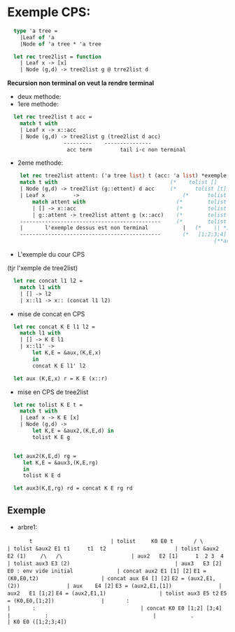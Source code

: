 # Exemple CPS:
```ocaml
  type 'a tree = 
	|Leaf of 'a
	|Node of 'a tree * 'a tree

  let rec tree2list = function
	| Leaf x -> [x]
	| Node (g,d) -> tree2list g @ trre2list d
```	
**Recursion non terminal on veut la rendre terminal**

* deux methode:
 * 1ere methode:

```ocaml
  let rec tree2list t acc = 
	match t with
	| Leaf x -> x::acc
	| Node (g,d) -> tree2list g (tree2list d acc)
                  ---------    ---------------
                   acc term			tail i-c non terminal
```
 * 2eme methode:
```ocaml
	let rec tree2list attent: ('a tree list) t (acc: 'a list) *exemple ci-desous*
	match t with                                    (*    tolist []  		 t  []       *)
	| Node (g,d) -> tree2list (g::ettent) d acc     (*		tolist [t] 		 t2 []       *)
	| Leaf x 		 ->                                 (*		tolist [3;t1] (4) []       *)
		match attent with                             (*		tolist [t1] 	(3) [4]      *)
		| [] -> x::acc                                (*		tolist []			 t1 [3;4]    *)
		| g::attent -> tree2list attent g (x::acc)    (*		tolist [1] 		(2) [3;4]    *) 
	---------------------------------------------	  (*		tolist []			(1) [2;3;4]  *)
	|		l'exemple dessus est non terminal 			|   (*	  || *)
	---------------------------------------------		(*	 [1;2;3;4] (**deroulement**) *)
                                                                  (**arbre1**)
```

* L'exemple du cour CPS

(tjr l'xemple de tree2list)
```ocaml
  let rec concat l1 l2 = 
	match l1 with
	| [] -> l2
	| x::l1 -> x:: (concat l1 l2)
```
 * mise de concat en CPS
```ocaml
  let rec concat K E l1 l2 = 
	match l1 with
	| [] -> K E l1
	| x::l1' -> 
		let K,E = &aux,(K,E,x)
		in
		concat K E l1' l2

  let aux (K,E,x) r = K E (x::r)
```
 * mise en CPS de tree2list
```ocaml 
  let rec tolist K E t =
	match t with
	| Leaf x -> K E [x]
	| Node (g,d) -> 
		let K,E = &aux2,(K,E,d) in
		tolist K E g


  let aux2(K,E,d) rg = 
	 let K,E = &aux3,(K,E,rg)
	 in
	 tolist K E d

  let aux3(K,E,rg) rd = concat K E rg rd 
```

## Exemple

* arbre1:

```       t                         | tolist	 K0 E0 t```
```      / \                        | tolist &aux2 E1 t1```
```     t1  t2                      | tolist &aux2 E2 (1)```
```    /\   /\                      | aux2   E2 [1]```
```		1  2 3  4                     | tolist aux3 E3 (2)```
```                                 | aux3   E3 [2]```
```E0 : env vide initial              | concat aux2 E1 [1] [2]```
```E1 = (K0,E0,t2)                    | concat aux E4 [] [2]```
```E2 = (aux2,E1,(2))               | aux    E4 [2]```
```E3 = (aux2,E1,[1])               | aux2   E1 [1;2]```
```E4 = (aux2,E1,1)                 | tolist aux3 E5 t2```
```E5 = (K0,E0,[1;2])               | 		:```
```                                 | 		:```
```                                 | concat K0 E0 [1;2] [3;4]```
```                                 |			:```
```                                 |			.```
```                                 | K0 E0 ([1;2;3;4])```
